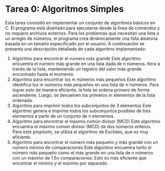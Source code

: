 # Tarea 0: Algoritmos Simples
Esta tarea consistió en implementar un conjunto de algoritmos básicos en C. El programa está diseñado para ejecutarse desde la línea de comandos y no requiere archivos externos. Para los problemas que necesitan una lista o un arreglo de números, el programa crea dinámicamente una lista aleatoria basada en un tamaño especificado por el usuario.
A continuación se presenta una descripción detallada de cada algoritmo implementado:
1. Algoritmo para encontrar el número más grande
Este algoritmo encuentra el número más grande en una lista dada de n números. Itera a través de la lista, manteniendo un registro del valor más grande encontrado hasta el momento. 
2. Algoritmo para encontrar los m números más pequeños
Este algoritmo identifica los m números más pequeños en una lista de n números. Para lograr esto de manera eficiente, la lista se ordena primero de forma ascendente. Luego, se devuelven los primeros m elementos de la lista ordenada. 
3. Algoritmo para imprimir todos los subconjuntos de 3 elementos
Este algoritmo genera e imprime todos los subconjuntos posibles de tres elementos a partir de un conjunto de n elementos. 
5. Algoritmo para encontrar el máximo común divisor (MCD)
Este algoritmo encuentra el máximo común divisor (MCD) de dos números enteros. Para este propósito, se utiliza el algoritmo de Euclides, que es muy eficiente. 
6. Algoritmo para encontrar el número más pequeño y más grande con un número mínimo de comparaciones
Este algoritmo encuentra tanto el número más pequeño como el más grande en una lista de n números con un máximo de 1.5n comparaciones. Esto es más eficiente que encontrar el mínimo y el máximo por separado. 
